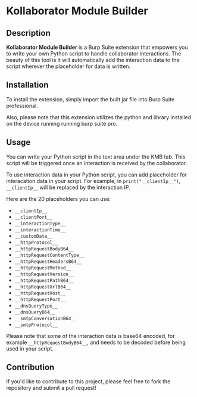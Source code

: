 # Kollaborator Module Builder

## Description
**Kollaborator Module Builder** is a Burp Suite extension that empowers you to write your own Python script to handle collaborator interactions. The beauty of this tool is it will automatically add the interaction data to the script wherever the placeholder for data is written.

## Installation
To install the extension, simply import the built jar file into Burp Suite professional.

Also, please note that this extension utilizes the python and library installed on the device running running burp suite pro. 

## Usage
You can write your Python script in the text area under the KMB tab. This script will be triggered once an interaction is received by the collaborator. 

To use interaction data in your Python script, you can add placeholder for interacation data in your script. For example, in `print("__clientIp__")`, `__clientIp__` will be replaced by the interaction IP. 

Here are the 20 placeholders you can use:

- `__clientIp__`
- `__clientPort__`
- `__interactionType__`
- `__interactionTime__`
- `__customData__`
- `__httpProtocol__`
- `__httpRequestBodyB64__`
- `__httpRequestContentType__`
- `__httpRequestHeadersB64__`
- `__httpRequestMethod__`
- `__httpRequestVersion__`
- `__httpRequestPathB64__`
- `__httpRequestUrlB64__`
- `__httpRequestHost__`
- `__httpRequestPort__`
- `__dnsQueryType__`
- `__dnsQueryB64__`
- `__smtpConversationB64__`
- `__smtpProtocol__`

Please note that some of the interaction data is base64 encoded, for example `__httpRequestBodyB64__`,  and needs to be decoded before being used in your script.

## Contribution
If you'd like to contribute to this project, please feel free to fork the repository and submit a pull request!

